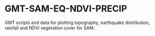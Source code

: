 # GMT-SAM-EQ-NDVI-PRECIP
GMT scripts and data for plotting topography,  earthquake distribution, rainfall and NDVI vegetation cover for SAM.
